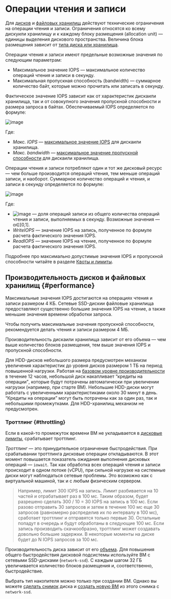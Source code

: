 # Операции чтения и записи

Для [дисков](disk.md) и [файловых хранилищ](filesystem.md) действуют технические ограничения на операции чтения и записи. Ограничения относятся ко всему дискуили хранилищу и к каждому блоку размещения (allocation unit) — единицы выделения дискового пространства. Величина блока размещения зависит от [типа диска или хранилища](../concepts/limits.md#compute-limits-disks).

Операции чтения и записи имеют предельные возможные значения по следующим параметрам:
* Максимальное значение IOPS — максимальное количество операций чтения и записи в секунду.
* Максимальная пропускная способность (bandwidth) — суммарное количество байт, которые можно прочитать или записать в секунду.

Фактическое значение IOPS зависит как от характеристик дискаили хранилища, так и от совокупного значения пропускной способности и размера запроса в байтах. Обеспечиваемый IOPS определяется по формуле:

![image](../../_assets/compute/iops.svg)

Где:
* _Макс. IOPS_ — [максимальное значение IOPS](../concepts/limits.md#limits-disks) для дискаили хранилища.
* _Макс. bandwidth_ — [максимальное значение пропускной способности](../concepts/limits.md#limits-disks) для дискаили хранилища.

Операции чтения и записи потребляют один и тот же дисковый ресурс — чем больше производится операций чтения, тем меньше операций записи, и наоборот. Суммарное количество операций и чтения, и записи в секунду определяется по формуле:

![image](../../_assets/compute/max-iops.svg)

Где:
* ![image](../../_assets/compute/alpha.svg) — доля операций записи из общего количества операций чтения и записи, выполняемых в секунду. Возможные значения — &alpha;&isin;[0,1].
* _WriteIOPS_ — значение IOPS на запись, полученное по формуле расчета фактического значения IOPS.
* _ReadIOPS_ — значение IOPS на чтение, полученное по формуле расчета фактического значения IOPS.

Подробнее про максимально допустимые значения IOPS и пропускной способности читайте в разделе [Квоты и лимиты](../concepts/limits.md#limits-disks).

## Производительность дисков и файловых хранилищ {#performance}

Максимальные значения IOPS достигаются на операциях чтения и записи размером 4 КБ. Сетевые SSD-дискии файловые хранилища предоставляют существенно большие значения IOPS на чтение, а также меньшие значения времени обработки запроса.

Чтобы получить максимальные значения пропускной способности, рекомендуется делать чтения и записи размером 4 МБ.

Производительность дискаили хранилища зависит от его объема — чем выше количество блоков размещения, тем выше значения IOPS и пропускной способности.

Для HDD-дисков небольшого размера предусмотрен механизм увеличения характеристик до уровня дисков размером 1 ТБ на период повышенной нагрузки. Работая на [базовом уровне производительности](../concepts/limits.md#compute-limits-disks) в течение 12 часов, небольшой диск накапливает <q>кредиты на операции</q>, которые будут потрачены автоматически при увеличении нагрузки (например, при старте ВМ). Небольшие HDD-диски могут работать с увеличенными характеристиками около 30 минут в день. <q>Кредиты на операции</q> могут быть потрачены как за один раз, так и небольшими промежутками. Для HDD-хранилищ механизм не предусмотрен.

### Троттлинг {#throttling}

Если в какой-то промежуток времени ВМ не укладывается в [дисковые лимиты](limits.md#compute-limits-disks), срабатывает троттлинг.

_Троттлинг_ — это принудительное ограничение быстродействия. При срабатывании троттлинга дисковые операции откладываются. В этот момент повышается показатель ожидания выполнения дисковых операций — `iowait`. Так как обработка всех операций чтения и записи происходит в одном потоке (vCPU), при сильной нагрузке на системные диски могут наблюдаться сетевые проблемы. Это возможно как с виртуальной машиной, так и с любым физическим сервером.

> Например, лимит 300 IOPS на запись. Лимит разбивается на 10 частей и отрабатывает раз в 100 мс. Таким образом, будет разрешено сделать 300 / 10 = 30 IOPS на запись в 100 мс. Если разово отправить 30 запросов и затем в течение 100 мс еще 30 запросов (равномерно распределив их по интервалу в 100 мс), сработает троттлинг и отправятся только первые 30. Остальные попадут в очередь и будут обработаны в следующие 100 мс. Если запись производить скачкообразно, троттлинг может создавать довольно большие задержки. В некоторые моменты на диске будет до N IOPS запросов за 100 мс.

Производительность диска зависит от его [объема](disk.md#maximum-disk-size). Для повышения общего быстродействия дисковой подсистемы используйте ВМ с сетевыми SSD-дисками (`network-ssd`). С каждым шагом 32 ГБ увеличивается количество блоков размещения и, соответственно, быстродействие.

Выбрать тип накопителя можно только при создании ВМ. Однако вы можете [сделать снимок](../operations/disk-control/create-snapshot.md) диска и [создать новую ВМ](../operations/vm-create/create-from-snapshots.md) из этого снимка с `network-ssd`.
